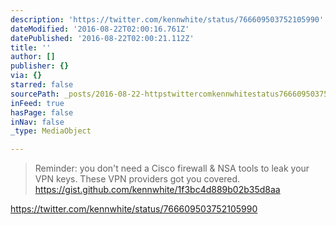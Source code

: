 ```yaml
---
description: 'https://twitter.com/kennwhite/status/766609503752105990'
dateModified: '2016-08-22T02:00:16.761Z'
datePublished: '2016-08-22T02:00:21.112Z'
title: ''
author: []
publisher: {}
via: {}
starred: false
sourcePath: _posts/2016-08-22-httpstwittercomkennwhitestatus766609503752105990.md
inFeed: true
hasPage: false
inNav: false
_type: MediaObject

---
```

> Reminder: you don't need a Cisco firewall & NSA tools to leak your VPN keys. These VPN providers got you covered.  
> https://gist.github.com/kennwhite/1f3bc4d889b02b35d8aa

https://twitter.com/kennwhite/status/766609503752105990